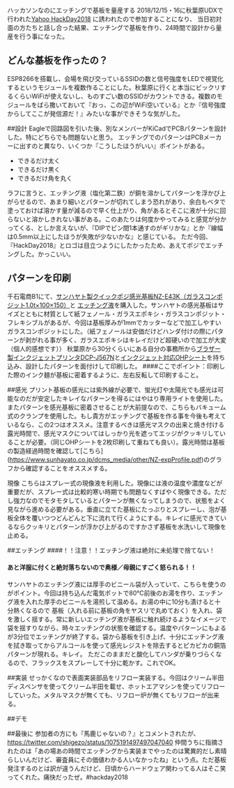 ハッカソンなのにエッチングで基板を量産する
2018/12/15・16に秋葉原UDXで行われた[Yahoo HackDay2018](https://hackday.jp/) に誘われたので参加することになり、
当日初対面の方たちと話し合った結果、エッチングで基板を作り、24時間で設計から量産を行う事になった。

## どんな基板を作ったの？
ESP8266を搭載し、会場を飛び交っているSSIDの数と信号強度をLEDで視覚化するというモジュールを複数作ることにした。秋葉原に行くと本当にビックリするくらいWiFiが使えないし、ものすごい数のSSIDがカウントできる。複数のモジュールをばら撒いておいて『おっ、この辺がWiFi空いている』とか『信号強度からしてここが発信源だ！』みたいな事ができそうな気がした。

##設計
Eagleで回路図を引いた後、別なメンバーがKiCadでPCBパターンを設計した。特にどちらでも問題ないと思う。
エッチングでのパターンはPCBメーカーに出すのと異なり、いくつか『こうしたほうがいい』ポイントがある。

+ できるだけ太く
+ できるだけ黒く
+ できるだけ角を丸く

ラフに言うと、エッチング液（塩化第二鉄）が銅を溶かしてパターンを浮かび上がらせるので、あまり細いとパターンが切れてしまう恐れがあり、余白もベタで塗っておけば溶かす量が減るので早く仕上がり、角があるとそこに液が十分に回らないと溶かしきれない事がある。このあたりは何度かやってみると感覚が分かってくる、としか言えないが、『DIPでピン間1本通すのがギリかな』とか『線幅は0.5mm以上にしたほうが失敗が少ないかな』と感じている。
ただ今回、『HackDay2018』とロゴは目立つようにしたかったため、あえてポジでエッチングした。かっこいい。

## パターンを印刷
千石電商B1にて、[サンハヤト製クイックポジ感光基板NZ-E43K（ガラスコンポジット1.0t×100×150）](https://www.sengoku.co.jp/mod/sgk_cart/detail.php?code=556R-5TE6)と 
[エッチング液](https://www.sengoku.co.jp/mod/sgk_cart/detail.php?code=538T-35HW)を購入した。サンハヤトの感光基板はサイズとともに材質として紙フェノール・ガラスエポキシ・ガラスコンポジット・フレキシブルがあるが、今回は基板厚みが1mmでカッターなどで加工しやすいガラスコンポジットにした。（紙フェノールは安価だけどハンダ付けの際にパターンが剥がれる事が多く、ガラスエポキシはキレイだけど超硬いので加工が大変（個人的感想です））
秋葉原から30分くらいにある自分の事務所から[ブラザー製インクジェットプリンタDCP-J567N](https://www.brother.co.jp/product/printer/inkjet/dcpj567n/index.aspx)と[インクジェット対応OHPシート](https://www.amazon.co.jp/dp/B003Z9LDRW/)を持ち込み、設計したパターンを面付けして印刷した。
####ここでポイント：印刷した際のインク麺が基板に密着するように、左右反転して印刷すること。

##感光
プリント基板の感光には紫外線が必要で、蛍光灯や太陽光でも感光は可能なのだが安定したキレイなパターンを得るにはやはり専用ライトを使用した。またパターンを感光基板に密着させることが大前提なので、こちらもバキューム式のクランプを使用した。もし貴方がエッチングで基板を作る事を今後も考えているなら、この2つはオススメ。注意するべきは感光マスクの出来と焼き付ける露光時間で、感光マスクについてはしっかり光を遮ってエッジがクッキリしていることが必要。（同じOHPシートを2枚印刷して重ねても良い）。露光時間は基板の製造経過時間を確認して[こちら] (https://www.sunhayato.co.jp/dcms_media/other/NZ-expProfile.pdf)のグラフから確認することをオススメする。

現像
こちらはスプレー式の現像液を利用した。現像には液の温度や濃度などが重要だが、スプレー式は比較的寒い時期でも問題なくすばやく現像できる。ただし強力なのでモタモタしているとパターンが無くなってしまうので、状態をよく見ながら進める必要がある。垂直に立てた基板にたっぷりとスプレーし、泡が基板全体を覆いつつどんどんと下に流れて行くようにする。キレイに感光できているならクッキリとパターンが浮かび上がるのですかさず基板を水洗いして現像を止める。

##エッチング
####！！注意！！エッチング液は絶対に未処理で捨てない！
#### あと洋服に付くと絶対落ちないので奥様／母親にすごく怒られる！！
サンハヤトのエッチング液には厚手のビニール袋が入っていて、こちらを使うのがポイント。今回は持ち込んだ電気ポットで80℃前後のお湯を作り、エッチング液を入れた厚手のビニールを湯煎して温める。お湯の中に10分も漬けると十分熱くなるので
基板（入れる前に基板の角をヤスリで丸めておく）を入れ、袋を激しく揺する。常に新しいエッチング液が基板に触れ続けるようなイメージで袋を揺すりながら、時々エッチングの状態を確認する。温度やパターンにもよるが3分位でエッチングが終了する。袋から基板を引き上げ、十分にエッチング液を拭き取ってからアルコールを使って感光レジストを除去するとピカピカの銅箔パターンが現れる。キレイ。
ただこのままだと酸化してハンダが乗りづらくなるので、フラックスをスプレーして十分に乾かす。これでOK。

##実装
せっかくなので表面実装部品をリフロー実装する。今回はクリーム半田ディスペンサを使ってクリーム半田を載せ、ホットエアマシンを使ってリフローしていった。メタルマスクが無くても、リフロー炉が無くてもリフローが出来る。

##デモ

##最後に
参加者の方にも『馬鹿じゃないの？』とコメントされたが、
https://twitter.com/shigezo/status/1075191497497047040
仲間うちに指摘されたのは「あの場あの時間でエッチングから実装までやったのは驚異的だし素晴らしいんだけど、審査員にその価値わかる人いなかったね」という点。ただ基板発注するのとは訳が違うんだけど、日頃からハードウェア関わってる人はそこ笑ってくれた。痛快だったぜ。#hackday2018


